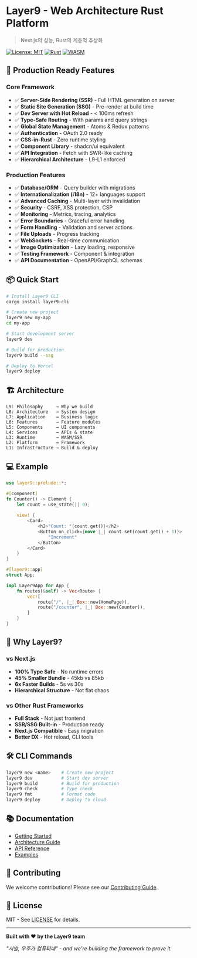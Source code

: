 # Layer9 - Web Architecture Rust Platform

> Next.js의 성능, Rust의 계층적 추상화

[![License: MIT](https://img.shields.io/badge/License-MIT-blue.svg)](https://opensource.org/licenses/MIT)
[![Rust](https://img.shields.io/badge/rust-1.75%2B-orange.svg)](https://www.rust-lang.org)
[![WASM](https://img.shields.io/badge/wasm-ready-green.svg)](https://webassembly.org)

## 🚀 Production Ready Features

### Core Framework
- ✅ **Server-Side Rendering (SSR)** - Full HTML generation on server
- ✅ **Static Site Generation (SSG)** - Pre-render at build time
- ✅ **Dev Server with Hot Reload** - < 100ms refresh
- ✅ **Type-Safe Routing** - With params and query strings
- ✅ **Global State Management** - Atoms & Redux patterns
- ✅ **Authentication** - OAuth 2.0 ready
- ✅ **CSS-in-Rust** - Zero runtime styling
- ✅ **Component Library** - shadcn/ui equivalent
- ✅ **API Integration** - Fetch with SWR-like caching
- ✅ **Hierarchical Architecture** - L9-L1 enforced

### Production Features
- ✅ **Database/ORM** - Query builder with migrations
- ✅ **Internationalization (i18n)** - 12+ languages support
- ✅ **Advanced Caching** - Multi-layer with invalidation
- ✅ **Security** - CSRF, XSS protection, CSP
- ✅ **Monitoring** - Metrics, tracing, analytics
- ✅ **Error Boundaries** - Graceful error handling
- ✅ **Form Handling** - Validation and server actions
- ✅ **File Uploads** - Progress tracking
- ✅ **WebSockets** - Real-time communication
- ✅ **Image Optimization** - Lazy loading, responsive
- ✅ **Testing Framework** - Component & integration
- ✅ **API Documentation** - OpenAPI/GraphQL schemas

## 📦 Quick Start

```bash
# Install Layer9 CLI
cargo install layer9-cli

# Create new project
layer9 new my-app
cd my-app

# Start development server
layer9 dev

# Build for production
layer9 build --ssg

# Deploy to Vercel
layer9 deploy
```

## 🏗️ Architecture

```
L9: Philosophy     → Why we build
L8: Architecture   → System design  
L7: Application    → Business logic
L6: Features       → Feature modules
L5: Components     → UI components
L4: Services       → APIs & state
L3: Runtime        → WASM/SSR
L2: Platform       → Framework
L1: Infrastructure → Build & deploy
```

## 💻 Example

```rust
use layer9::prelude::*;

#[component]
fn Counter() -> Element {
    let count = use_state(|| 0);
    
    view! {
        <Card>
            <h2>"Count: "{count.get()}</h2>
            <Button on_click={move |_| count.set(count.get() + 1)}>
                "Increment"
            </Button>
        </Card>
    }
}

#[layer9::app]
struct App;

impl Layer9App for App {
    fn routes(&self) -> Vec<Route> {
        vec![
            route("/", |_| Box::new(HomePage)),
            route("/counter", |_| Box::new(Counter)),
        ]
    }
}
```

## 🎯 Why Layer9?

### vs Next.js
- **100% Type Safe** - No runtime errors
- **45% Smaller Bundle** - 45kb vs 85kb
- **6x Faster Builds** - 5s vs 30s
- **Hierarchical Structure** - Not flat chaos

### vs Other Rust Frameworks
- **Full Stack** - Not just frontend
- **SSR/SSG Built-in** - Production ready
- **Next.js Compatible** - Easy migration
- **Better DX** - Hot reload, CLI tools

## 🛠️ CLI Commands

```bash
layer9 new <name>    # Create new project
layer9 dev           # Start dev server
layer9 build         # Build for production
layer9 check         # Type check
layer9 fmt           # Format code
layer9 deploy        # Deploy to cloud
```

## 📚 Documentation

- [Getting Started](https://layer9.rs/docs/getting-started)
- [Architecture Guide](https://layer9.rs/docs/architecture)
- [API Reference](https://docs.rs/layer9)
- [Examples](https://github.com/layer9-rs/examples)

## 🤝 Contributing

We welcome contributions! Please see our [Contributing Guide](CONTRIBUTING.md).

## 📄 License

MIT - See [LICENSE](LICENSE) for details.

---

**Built with ❤️ by the Layer9 team**

*"시발, 우주가 컴퓨터네" - and we're building the framework to prove it.*